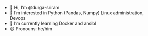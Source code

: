 - 👋 Hi, I’m @durga-sriram
- 👀 I’m interested in Python (Pandas, Numpy) Linux administration, Devops
- 🌱 I’m currently learning Docker and ansibl
- 😄 Pronouns: he/him


<!---
durga-sriram/durga-sriram is a ✨ special ✨ repository because its `README.md` (this file) appears on your GitHub profile.
You can click the Preview link to take a look at your changes.
--->
